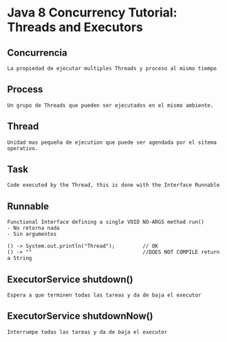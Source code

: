 # Java 8 Concurrency Tutorial: Threads and Executors

## Concurrencia
    La propiedad de ejecutar multiples Threads y proceso al mismo tiempo

## Process
    Un grupo de Threads que pueden ser ejecutados en el mismo ambiente.

## Thread
    Unidad mas pequeña de ejecution que puede ser agendada por el sitema operativo.

## Task
    Code executed by the Thread, this is done with the Interface Runnable

## Runnable
    Functional Interface defining a single VOID NO-ARGS method run()
    - No retorna nada
    - Sin argumentos

    () -> System.out.println("Thread");         // OK
    () -> ""                                    //DOES NOT COMPILE return a String

## ExecutorService shutdown()
    Espera a que terminen todas las tareas y da de baja el executor

## ExecutorService shutdownNow()
    Interrumpe todas las tareas y da de baja el executor